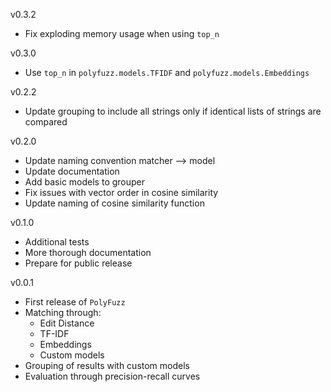 v0.3.2  
- Fix exploding memory usage when using `top_n`   

v0.3.0  
- Use `top_n` in `polyfuzz.models.TFIDF` and `polyfuzz.models.Embeddings`   

v0.2.2  
- Update grouping to include all strings only if identical lists of strings are compared  

v0.2.0  
- Update naming convention matcher --> model  
- Update documentation  
- Add basic models to grouper  
- Fix issues with vector order in cosine similarity  
- Update naming of cosine similarity function  

v0.1.0  
- Additional tests  
- More thorough documentation  
- Prepare for public release  

v0.0.1  
- First release of `PolyFuzz`
- Matching through:
    - Edit Distance
    - TF-IDF
    - Embeddings
    - Custom models
- Grouping of results with custom models
- Evaluation through precision-recall curves

